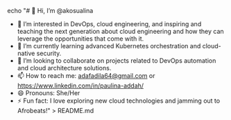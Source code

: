 echo "# 👋 Hi, I’m @akosualina

- 👀 I’m interested in DevOps, cloud engineering, and inspiring and teaching the next generation about cloud engineering and how they can leverage the opportunities that come with it.
- 🌱 I’m currently learning advanced Kubernetes orchestration and cloud-native security.
- 💞️ I’m looking to collaborate on projects related to DevOps automation and cloud architecture solutions.
- 📫 How to reach me: adafadila64@gmail.com or https://www.linkedin.com/in/paulina-addah/
- 😄 Pronouns: She/Her
- ⚡ Fun fact: I love exploring new cloud technologies and jamming out to Afrobeats!" > README.md
